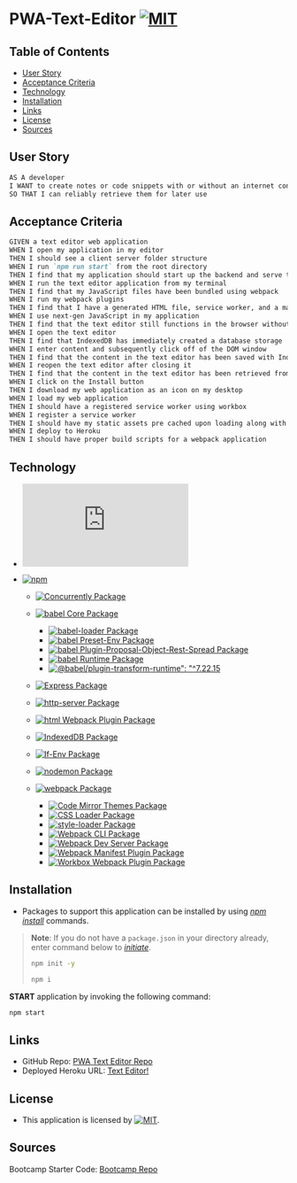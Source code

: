 # PWA-Text-Editor [![MIT](https://img.shields.io/static/v1.svg?label=📃%20License&message=MIT&color=important)](./LICENSE)

## Table of Contents

* [User Story](#user-story)
* [Acceptance Criteria](#acceptance-criteria)
* [Technology](#technology)
* [Installation](#installation)
* [Links](#links)
* [License](#license)
* [Sources](#sources)

## User Story

```md
AS A developer
I WANT to create notes or code snippets with or without an internet connection
SO THAT I can reliably retrieve them for later use
```

## Acceptance Criteria

```md
GIVEN a text editor web application
WHEN I open my application in my editor
THEN I should see a client server folder structure
WHEN I run `npm run start` from the root directory
THEN I find that my application should start up the backend and serve the client
WHEN I run the text editor application from my terminal
THEN I find that my JavaScript files have been bundled using webpack
WHEN I run my webpack plugins
THEN I find that I have a generated HTML file, service worker, and a manifest file
WHEN I use next-gen JavaScript in my application
THEN I find that the text editor still functions in the browser without errors
WHEN I open the text editor
THEN I find that IndexedDB has immediately created a database storage
WHEN I enter content and subsequently click off of the DOM window
THEN I find that the content in the text editor has been saved with IndexedDB
WHEN I reopen the text editor after closing it
THEN I find that the content in the text editor has been retrieved from our IndexedDB
WHEN I click on the Install button
THEN I download my web application as an icon on my desktop
WHEN I load my web application
THEN I should have a registered service worker using workbox
WHEN I register a service worker
THEN I should have my static assets pre cached upon loading along with subsequent pages and static assets
WHEN I deploy to Heroku
THEN I should have proper build scripts for a webpack application
```

## Technology

* [![Node.js](https://img.shields.io/badge/Node.js®-v20.4.0-blue?logo=node.js)](https://nodejs.org/en)

* [![npm](https://img.shields.io/badge/npm-v9.8.0-blue?logo=npm)](https://docs.npmjs.com/cli/v9/)
  - [![Concurrently Package](https://img.shields.io/badge/concurrently-8.2.1-green?logo=npm)](https://www.npmjs.com/package/concurrently)
  - [![babel Core Package](https://img.shields.io/badge/@babel/core-7.22.15-green?logo=babel)](https://www.npmjs.com/package/@babel/core)

      - [![babel-loader Package](https://img.shields.io/badge/babel--loader-9.1.3-green?logo=babel)](https://www.npmjs.com/package/babel-loader)
      - [![babel Preset-Env Package](https://img.shields.io/badge/babel%20Preset--Env-7.22.15-green?logo=babel)](https://www.npmjs.com/package/@babel/preset-env)
      - [![babel Plugin-Proposal-Object-Rest-Spread Package](https://img.shields.io/badge/babel%20Plugin--Proposal--Object--Rest--Spread-7.20.7-green?logo=babel)](https://www.npmjs.com/package/@babel/plugin-proposal-object-rest-spread)
      - [![babel Runtime Package](https://img.shields.io/badge/@babel/runtime-7.22.15-green?logo=babel)](https://www.npmjs.com/package/@babel/runtime)
      - [![@babel/plugin-transform-runtime": "^7.22.15](https://img.shields.io/badge/@babel/plugin--transform--runtime-7.22.15-green?logo=babel)](https://www.npmjs.com/package/@babel/plugin-transform-runtime)

  - [![Express Package](https://img.shields.io/badge/Express-4.18.2-green?logo=express)](https://www.npmjs.com/package/express)
  - [![http-server Package](https://img.shields.io/badge/http--Server-14.1.1-green?logo=npm)](https://www.npmjs.com/package/http-server)
  - [![html Webpack Plugin Package](https://img.shields.io/badge/html--webpack--plugin-5.5.3-green?logo=npm)](https://www.npmjs.com/package/html-webpack-plugin)
  - [![IndexedDB Package](https://img.shields.io/badge/idb-7.1.1-green?logo=npm)](https://www.npmjs.com/package/idb)
  - [![If-Env Package](https://img.shields.io/badge/if--env-1.0.4-green?logo=npm)](https://www.npmjs.com/package/if-env)
  - [![nodemon Package](https://img.shields.io/badge/nodemon-3.0.1-green?logo=nodemon)](https://www.npmjs.com/package/nodemon)
  - [![webpack Package](https://img.shields.io/badge/Webpack-5.88.2-green?logo=webpack)](https://webpack.js.org/)
      - [![Code Mirror Themes Package](https://img.shields.io/badge/Code--Mirror--Themes-1.0.0-green?logo=webpack)](https://www.npmjs.com/package/code-mirror-themes)
      - [![CSS Loader Package](https://img.shields.io/badge/CSS--Loader-6.8.1-green?logo=webpack)](https://www.npmjs.com/package/css-loader)
      - [![style-loader Package](https://img.shields.io/badge/Style--Loader-3.3.3-green?logo=webpack)](https://www.npmjs.com/package/style-loader)
      - [![Webpack CLI Package](https://img.shields.io/badge/Webpack--CLI-5.1.4-green?logo=webpack)](https://www.npmjs.com/package/webpack-cli)
      - [![Webpack Dev Server Package](https://img.shields.io/badge/Webpack--Dev--Server-4.15.1-green?logo=webpack)](https://www.npmjs.com/package/webpack-dev-server)
      - [![Webpack Manifest Plugin Package](https://img.shields.io/badge/Webpack--Manifest--Plugin-4.3.0-green?logo=webpack)](https://www.npmjs.com/package/webpack-manifest-plugin)
      - [![Workbox Webpack Plugin Package](https://img.shields.io/badge/Workbox--Webpack--Plugin-7.0.0-green?logo=webpack)](https://www.npmjs.com/package/workbox-webpack-plugin)


## Installation

* Packages to support this application can be installed by using [*npm install*](https://docs.npmjs.com/cli/v9/commands/npm-install) commands.

> **Note**: If you do not have a `package.json` in your directory already, enter command below to [*initiate*](https://docs.npmjs.com/cli/v9/commands/npm-init).
>
>```bash
>npm init -y
>```
>
>```bash
>npm i
>```

**START** application by invoking the following command:

```bash
npm start
```

## Links

* GitHub Repo: [PWA Text Editor Repo](https://github.com/ceresmarkley/PWA-Text-Editor)
* Deployed Heroku URL: [Text Editor!](https://tech-blog-v16-9f64c5daf8fc.herokuapp.com/)


## License

* This application is licensed by [![MIT](https://img.shields.io/static/v1.svg?label=📃%20License&message=MIT&color=important)](./LICENSE).


## Sources
Bootcamp Starter Code: [Bootcamp Repo](https://github.com/coding-boot-camp/cautious-meme)
